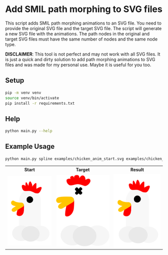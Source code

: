 # Add SMIL path morphing to SVG files

This script adds SMIL path morphing animations to an SVG file. You need to provide the original SVG file and the target SVG file. The script will generate a new SVG file with the animations. The path nodes in the original and target SVG files must have the same number of nodes and the same node type.

**DISCLAIMER**: This tool is not perfect and may not work with all SVG files. It is just a quick and dirty solution to add path morphing animations to SVG files and was made for my personal use. Maybe it is useful for you too.

## Setup

```bash
pip -m venv venv
source venv/bin/activate
pip install -r requirements.txt
```
## Help

```bash
python main.py --help
```

## Example Usage

```bash
python main.py spline examples/chicken_anim_start.svg examples/chicken_anim_target.svg --output examples/animated_chicken.svg --repeat-count indefinite --duration 2s
```

<table>
  <tr>
    <th>Start</th>
    <th>Target</th>
    <th>Result</th>
  </tr>
  <tr>
    <td><img src="https://github.com/niklasr22/simple_svg_morphing/blob/main/examples/chicken_anim_start.svg" alt="Start SVG"/></td>
    <td><img src="https://github.com/niklasr22/simple_svg_morphing/blob/main/examples/chicken_anim_target.svg" alt="Target SVG"/></td>
    <td><img src="https://github.com/niklasr22/simple_svg_morphing/blob/main/examples/animated_chicken.svg" alt="Animated SVG"/></td>
  </tr>
</table>
